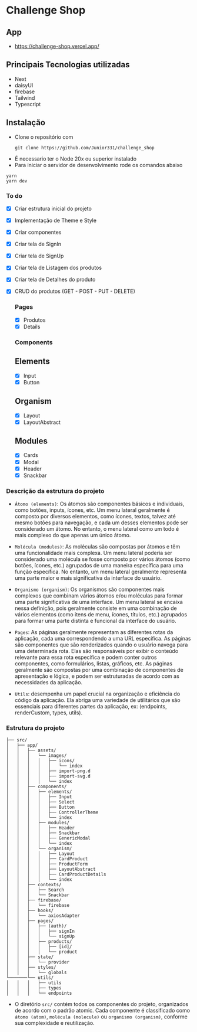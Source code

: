 # Challenge Shop

## App

- https://challenge-shop.vercel.app/

## Principais Tecnologias utilizadas

- Next
- daisyUI
- firebase
- Tailwind
- Typescript

## Instalação

- Clone o repositório com
  ```
  git clone https://github.com/Junior331/challenge_shop
  ```
- É necessario ter o Node 20x ou superior instalado
- Para iniciar o servidor de desenvolvimento rode os comandos abaixo

```
yarn
yarn dev
```

### To do

- [x] Criar estrutura inicial do projeto
- [x] Implementação de Theme e Style
- [x] Criar componentes
- [x] Criar tela de SignIn
- [x] Criar tela de SignUp
- [x] Criar tela de Listagem dos produtos
- [x] Criar tela de Detalhes do produto
- [x] CRUD do produtos (GET - POST - PUT - DELETE)

  ### Pages

     - [x] Produtos
     - [x] Details

  ### Components

  ## Elements

     - [x] Input
     - [x] Button

  ## Organism

  - [x] Layout
  - [x] LayoutAbstract

  ## Modules

     - [X] Cards
     - [x] Modal
     - [x] Header
     - [x] Snackbar

### Descrição da estrutura do projeto

- `Átomo (elements)`: Os átomos são componentes básicos e individuais, como botões, inputs, ícones, etc. Um menu lateral geralmente é composto por diversos elementos, como ícones, textos, talvez até mesmo botões para navegação, e cada um desses elementos pode ser considerado um átomo. No entanto, o menu lateral como um todo é mais complexo do que apenas um único átomo.

- `Molécula (modules)`: As moléculas são compostas por átomos e têm uma funcionalidade mais complexa. Um menu lateral poderia ser considerado uma molécula se fosse composto por vários átomos (como botões, ícones, etc.) agrupados de uma maneira específica para uma função específica. No entanto, um menu lateral geralmente representa uma parte maior e mais significativa da interface do usuário.

- `Organismo (organism)`: Os organismos são componentes mais complexos que combinam vários átomos e/ou moléculas para formar uma parte significativa de uma interface. Um menu lateral se encaixa nessa definição, pois geralmente consiste em uma combinação de vários elementos (como itens de menu, ícones, títulos, etc.) agrupados para formar uma parte distinta e funcional da interface do usuário.

- `Pages`: As páginas geralmente representam as diferentes rotas da aplicação, cada uma correspondendo a uma URL específica. As páginas são componentes que são renderizados quando o usuário navega para uma determinada rota. Elas são responsáveis por exibir o conteúdo relevante para essa rota específica e podem conter outros componentes, como formulários, listas, gráficos, etc. As páginas geralmente são compostas por uma combinação de componentes de apresentação e lógica, e podem ser estruturadas de acordo com as necessidades da aplicação.

- `Utils`: desempenha um papel crucial na organização e eficiência do código da aplicação. Ela abriga uma variedade de utilitários que são essenciais para diferentes partes da aplicação, ex: (endpoints, renderCustom, types, utils).

### Estrutura do projeto

    ├── src/
    │   ├── app/
    │   │   ├── assets/
    │   │   │   └── images/
    │   │   │   │   ├── icons/
    │   │   │   │   │   └── index
    │   │   │   │   ├── import-png.d
    │   │   │   │   ├── import-svg.d
    │   │   │   │   └── index
    │   │   ├── components/
    │   │   │   ├── elements/
    │   │   │   │   ├── Input
    │   │   │   │   ├── Select
    │   │   │   │   ├── Button
    │   │   │   │   ├── ControllerTheme
    │   │   │   │   └── index
    │   │   │   ├── modules/
    │   │   │   │   ├── Header
    │   │   │   │   ├── Snackbar
    │   │   │   │   ├── GenericModal
    │   │   │   │   └── index
    │   │   │   └── organism/
    │   │   │   │   ├── Layout
    │   │   │   │   ├── CardProduct
    │   │   │   │   ├── ProductForm
    │   │   │   │   ├── LayoutAbstract
    │   │   │   │   ├── CardProductDetails
    │   │   │   │   └── index
    │   │   ├── contexts/
    │   │   │   ├── Search
    │   │   │   └── Snackbar
    │   │   ├── firebase/
    │   │   │   └── firebase
    │   │   ├── hooks/
    │   │   │   └── axiosAdapter
    │   │   ├── pages/
    │   │   │   ├── (auth)/
    │   │   │   │   ├── signIn
    │   │   │   │   └── signUp
    │   │   │   ├── products/
    │   │   │   │   ├── [id]/
    │   │   │   │   └── product
    │   │   ├── state/
    │   │   │   └── provider
    │   │   ├── styles/
    │   │   │   └── globals
    └───────└── utils/
    │   │   │   ├── utils
    │   │   │   ├── types
    │   │   │   └── endpoints

- O diretório `src/` contém todos os componentes do projeto, organizados de acordo com o padrão atomic.
  Cada componente é classificado como `átomo (atom)`, `molécula (molecule)` ou `organismo (organism)`, conforme
  sua complexidade e reutilização.

